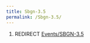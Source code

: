 ```yaml
---
title: Sbgn-3.5
permalink: /Sbgn-3.5/
---
```


1.  REDIRECT [Events/SBGN-3.5](/Events/SBGN-3.5 "wikilink")
